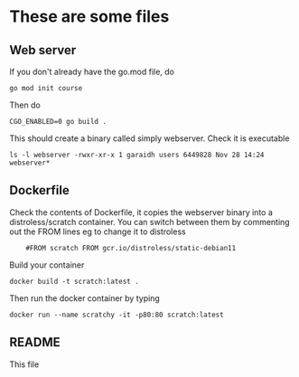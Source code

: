 # These are some files #

## Web server ##

If you don't already have the go.mod file, do 

`go mod init course`

Then do 

`CGO_ENABLED=0 go build .`

This should create a binary called simply webserver. Check it is executable

`ls -l webserver
-rwxr-xr-x 1 garaidh users 6449828 Nov 28 14:24 webserver*`

## Dockerfile

Check the contents of Dockerfile, it copies the webserver binary into a distroless/scratch container.
You can switch between them by commenting out the FROM lines
eg to change it to distroless

`    #FROM scratch
    FROM gcr.io/distroless/static-debian11`

Build your container

`docker build -t scratch:latest .`

Then run the docker container by typing

`docker run --name scratchy -it -p80:80 scratch:latest`


## README

This file


